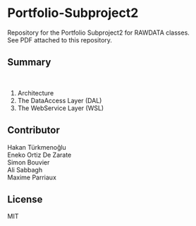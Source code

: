# Portfolio-Subproject2

Repository for the Portfolio Subproject2 for RAWDATA classes.  
See PDF attached to this repository.

## Summary  

<br/>
<ol>
<li> Architecture </li>  
<li> The DataAccess Layer (DAL) </li>  
<li> The WebService Layer (WSL)   </li>
</ol>

## Contributor 
Hakan Türkmenoğlu  
Eneko Ortiz De Zarate  
Simon Bouvier  
Ali Sabbagh  
Maxime Parriaux  

## License
MIT